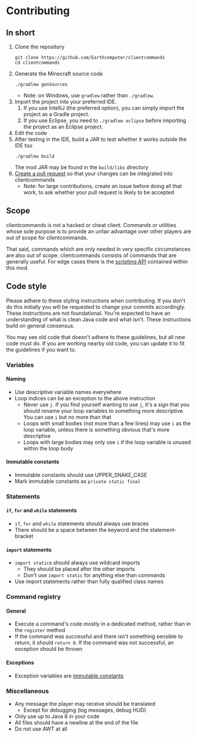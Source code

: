 # Contributing
## In short
1. Clone the repository
   ```
   git clone https://github.com/Earthcomputer/clientcommands
   cd clientcommands
   ```
1. Generate the Minecraft source code
   ```
   ./gradlew genSources
   ```
    - Note: on Windows, use `gradlew` rather than `./gradlew`.
1. Import the project into your preferred IDE.
    1. If you use IntelliJ (the preferred option), you can simply import the project as a Gradle project.
    1. If you use Eclipse, you need to `./gradlew eclipse` before importing the project as an Eclipse project.
1. Edit the code
1. After testing in the IDE, build a JAR to test whether it works outside the IDE too
   ```
   ./gradlew build
   ```
   The mod JAR may be found in the `build/libs` directory
1. [Create a pull request](https://help.github.com/en/articles/creating-a-pull-request)
   so that your changes can be integrated into clientcommands
    - Note: for large contributions, create an issue before doing all that
      work, to ask whether your pull request is likely to be accepted
## Scope
clientcommands is not a hacked or cheat client. Commands or utilities whose sole purpose is to provide an unfair advantage over other players are out of scope for clientcommands.

That said, commands which are only needed in very specific circumstances are also out of scope. clientcommands consists of commands that are generally useful. For edge cases there is the [scripting API](https://github.com/Earthcomputer/clientcommands/blob/fabric/docs/clientcommands.ts) contained within this mod.
## Code style
Please adhere to these styling instructions when contributing. If you don't do this initially you will be requested to change your commits accordingly.
These instructions are not foundational. You're expected to have an understanding of what is clean Java code and what isn't. These instructions build on general consensus.

You may see old code that doesn't adhere to these guidelines, but all new code must do. If you are working nearby old code, you can update it to fit the guidelines if you want to.
### Variables
#### Naming
* Use descriptive variable names everywhere
* Loop indices can be an exception to the above instruction
   * Never use `j`. If you find yourself wanting to use `j`, it's a sign that you should rename your loop variables to something more descriptive. You can use `i` but no more than that
   * Loops with small bodies (not more than a few lines) may use `i` as the loop variable, unless there is something obvious that's more descriptive
   * Loops with large bodies may only use `i` if the loop variable is unused within the loop body
#### Immutable constants
* Immutable constants should use UPPER_SNAKE_CASE
* Mark immutable constants as `private static final`
### Statements
#### `if`, `for` and `while` statements
* `if`, `for` and `while` statements should always use braces
* There should be a space between the keyword and the statement-bracket
#### `import` statements
* `import static`s should always use wildcard imports
   * They should be placed after the other imports
   * Don't use `import static` for anything else than commands
* Use import statements rather than fully qualified class names
### Command registry
#### General
* Execute a command's code mostly in a dedicated method, rather than in the `register` method
* If the command was successful and there isn't something sensible to return, it should `return 0`. If the command was not successful, an exception should be thrown
#### Exceptions
* Exception variables are [immutable constants](#immutable-constants)
### Miscellaneous
* Any message the player may receive should be translated
    * Except for debugging (log messages, debug HUD)
* Only use up to Java 8 in your code
* All files should have a newline at the end of the file
* Do not use AWT at all

